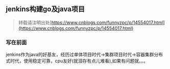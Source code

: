
## jenkins构建go及java项目
>转载请注明出处[https://www.cnblogs.com/funnyzpc/p/14554017.html](https://www.cnblogs.com/funnyzpc/p/14554017.html)

### 写在前面

jenkins作为java的好基友，经历过单体项目时代->集群项目时代->容器集群分布式时代，使用稳定可靠，cpu友好(就泪存有点儿难看),如果有问题就。。。
